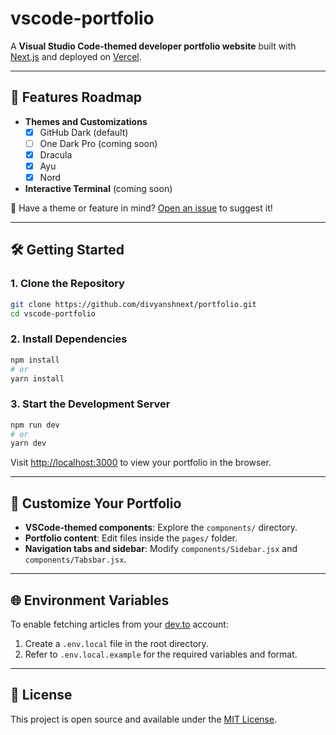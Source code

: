 
# vscode-portfolio

A **Visual Studio Code-themed developer portfolio website** built with [Next.js](https://nextjs.org) and deployed on [Vercel](https://vercel.com).

---

## 🚀 Features Roadmap

- **Themes and Customizations**
  - [x] GitHub Dark (default)
  - [ ] One Dark Pro (coming soon)
  - [x] Dracula
  - [x] Ayu
  - [x] Nord

- **Interactive Terminal** (coming soon)

📢 Have a theme or feature in mind? [Open an issue](https://github.com/itsnitinr/vscode-portfolio/issues) to suggest it!

---

## 🛠 Getting Started

### 1. Clone the Repository

```bash
git clone https://github.com/divyanshnext/portfolio.git
cd vscode-portfolio
```

### 2. Install Dependencies

```bash
npm install
# or
yarn install
```

### 3. Start the Development Server

```bash
npm run dev
# or
yarn dev
```

Visit [http://localhost:3000](http://localhost:3000) to view your portfolio in the browser.

---

## 🔧 Customize Your Portfolio

- **VSCode-themed components**: Explore the `components/` directory.
- **Portfolio content**: Edit files inside the `pages/` folder.
- **Navigation tabs and sidebar**: Modify `components/Sidebar.jsx` and `components/Tabsbar.jsx`.

---

## 🌐 Environment Variables

To enable fetching articles from your [dev.to](https://dev.to/) account:

1. Create a `.env.local` file in the root directory.
2. Refer to `.env.local.example` for the required variables and format.

---

## 📄 License

This project is open source and available under the [MIT License](LICENSE).
